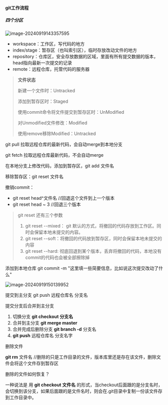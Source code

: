 #### git工作流程

##### 四个分区

![image-20240919143357595](D:\TXT\图片文件\image-20240919143357595.png)

- workspace：工作区，写代码的地方
- index/stage：暂存区（也叫索引区），临时存放改动文件的地方
- repository：仓库区，安全存放数据的区域，里面有所有提交数据的版本，head指向最新一次提交的记录
- remote：远程仓库，托管代码的服务器

> **文件状态**
>
> 新建一个文件时：Untracked
>
> 添加到暂存区时：Staged
>
> 使用commit命令将文件提交到暂存区时：UnModified
>
> 对Unmodified文件修改：Modified
>
> 使用remove移除Modified：Untracked

git pull 拉取远程仓库的最新代码，会自动merge到本地分支

git fetch 拉取远程仓库最新代码，不会自动merge

在本地分支上修改代码，添加到暂存区，git add 文件名

移除暂存区：git reset 文件名 

撤销commit：

- git reset head^文件名     //回退这个文件到上一个版本
- git reset head ~ 3   //回退三个版本

> git reset 还有三个参数
>
> 1. git reset --mixed： git 默认的方式，将撤回的代码存放到工作区。同时会保留本地未提交的内容。
> 2. git reset --soft：将撤回的代码放到暂存区，同时会保留本地未提交的内容
> 3. git reset --hard: 彻底回退到某个版本，丢弃将撤回的代码，本地没有commit的代码也会被全部擦除掉

添加到本地仓库 git commit -m "这里填一些简要信息，比如说这次提交改动了什么"

![image-20240919150139952](D:\TXT\图片文件\image-20240919150139952.png)

提交到主分支 git push 远程仓库名 分支名

提交分支后合并到主分支 

1. 切换分支  **git checkout 分支名**
2. 合并到主分支 **git merge master** 
3. 合并完成后删除分支 **git branch -d** 分支名 
4. **git push** 远程仓库名 分支名字

删除文件

**git rm** 文件名  //删除的只是工作目录的文件，版本库里还是存在该文件，删除文件会将这个文件存到暂存区

删除的文件如何恢复？

一种说法是 用   **git checkout 文件名**   的形式，当checkout后面跟的是分支名时，会切换到该分支，如果后面跟的是文件名时，则会在.git目录中复制一份该文件存到工作目录中。